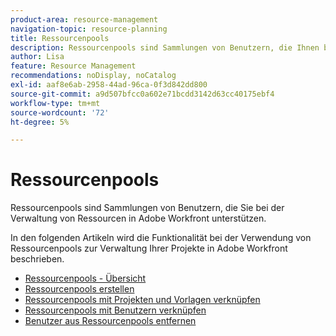 ```yaml
---
product-area: resource-management
navigation-topic: resource-planning
title: Ressourcenpools
description: Ressourcenpools sind Sammlungen von Benutzern, die Ihnen bei der Verwaltung von Ressourcen in Adobe Workfront helfen.
author: Lisa
feature: Resource Management
recommendations: noDisplay, noCatalog
exl-id: aaf8e6ab-2958-44ad-96ca-0f3d842dd800
source-git-commit: a9d507bfcc0a602e71bcdd3142d63cc40175ebf4
workflow-type: tm+mt
source-wordcount: '72'
ht-degree: 5%

---
```


# Ressourcenpools

Ressourcenpools sind Sammlungen von Benutzern, die Sie bei der Verwaltung von Ressourcen in Adobe Workfront unterstützen.

In den folgenden Artikeln wird die Funktionalität bei der Verwendung von Ressourcenpools zur Verwaltung Ihrer Projekte in Adobe Workfront beschrieben.

* [Ressourcenpools - Übersicht](../../../resource-mgmt/resource-planning/resource-pools/work-with-resource-pools.md)
* [Ressourcenpools erstellen](../../../resource-mgmt/resource-planning/resource-pools/create-resource-pools.md)
* [Ressourcenpools mit Projekten und Vorlagen verknüpfen](../../../resource-mgmt/resource-planning/resource-pools/associate-resource-pools-with-projects-and-templates.md)
* [Ressourcenpools mit Benutzern verknüpfen](../../../resource-mgmt/resource-planning/resource-pools/associate-resource-pools-with-users.md)
* [Benutzer aus Ressourcenpools entfernen](../../../resource-mgmt/resource-planning/resource-pools/remove-users-from-resource-pool.md)

 

